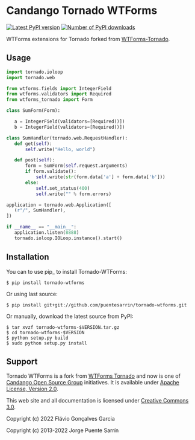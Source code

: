 # Candango Tornado WTForms

[![Latest PyPI version](https://img.shields.io/pypi/v/tornado-wtforms.svg)](https://pypi.org/project/tornado-wtforms/)
[![Number of PyPI downloads](https://img.shields.io/pypi/dm/tornado-wtforms.svg)](https://pypi.org/project/tornado-wtforms/)

WTForms extensions for Tornado forked from [WTForms-Tornado](https://github.com/puentesarrin/wtforms-tornado).

## Usage

```python
import tornado.ioloop
import tornado.web

from wtforms.fields import IntegerField
from wtforms.validators import Required
from wtforms_tornado import Form

class SumForm(Form):

   a = IntegerField(validators=[Required()])
   b = IntegerField(validators=[Required()])

class SumHandler(tornado.web.RequestHandler):
   def get(self):
       self.write("Hello, world")

   def post(self):
       form = SumForm(self.request.arguments)
       if form.validate():
           self.write(str(form.data['a'] + form.data['b']))
       else:
           self.set_status(400)
           self.write("" % form.errors)

application = tornado.web.Application([
   (r"/", SumHandler),
])

if __name__ == "__main__":
   application.listen(8888)
   tornado.ioloop.IOLoop.instance().start()
```

## Installation

You can to use pip_ to install Tornado-WTForms:

```shell
$ pip install tornado-wtforms
```

Or using last source:

```shell
$ pip install git+git://github.com/puentesarrin/tornado-wtforms.git
```

Or manually, download the latest source from PyPI:

```shell
$ tar xvzf tornado-wtforms-$VERSION.tar.gz
$ cd tornado-wtforms-$VERSION
$ python setup.py build
$ sudo python setup.py install
```

## Support

Tornado WTForms is a fork from [WTForms Tornado](https://pypi.org/project/wtforms-tornado/)
and now is one of [Candango Open Source Group](http://www.candango.org/projects/)
initiatives. It is available under [Apache License, Version 2.0](http://www.apache.org/licenses/LICENSE-2.0.html).

This web site and all documentation is licensed under [Creative
Commons 3.0](http://creativecommons.org/licenses/by/3.0/).

Copyright (c) 2022 Flávio Gonçalves Garcia

Copyright (c) 2013-2022 Jorge Puente Sarrín
